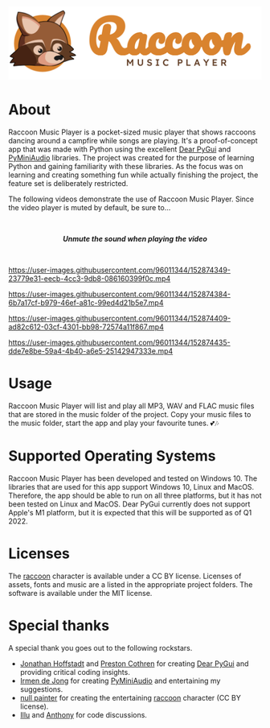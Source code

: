 ![Raccoon Music Player Logo](https://github.com/bandit-masked/media/blob/main/raccoon.png)

# About

Raccoon Music Player is a pocket-sized music player that shows raccoons dancing around a campfire while songs are playing. It's a proof-of-concept app that was made with Python using the excellent [Dear PyGui](https://github.com/hoffstadt/DearPyGui/) and [PyMiniAudio](https://github.com/irmen/pyminiaudio) libraries. The project was created for the purpose of learning Python and gaining familiarity with these libraries. As the focus was on learning and creating something fun while actually finishing the project, the feature set is deliberately restricted.

The following videos demonstrate the use of Raccoon Music Player. Since the video player is muted by default, be sure to...  

<br/>

<p align="center"><b><i>Unmute the sound when playing the video</i></b></p>

<br/>

https://user-images.githubusercontent.com/96011344/152874349-23779e31-eecb-4cc3-9db8-086160399f0c.mp4


https://user-images.githubusercontent.com/96011344/152874384-6b7a17cf-b979-46ef-a81c-99ed4d21b5e7.mp4


https://user-images.githubusercontent.com/96011344/152874409-ad82c612-03cf-4301-bb98-72574a11f867.mp4


https://user-images.githubusercontent.com/96011344/152874435-dde7e8be-59a4-4b40-a6e5-25142947333e.mp4


# Usage
Raccoon Music Player will list and play all MP3, WAV and FLAC music files that are stored in the music folder of the project. Copy your music files to the music folder, start the app and play your favourite tunes. 💕🎶

# Supported Operating Systems
Raccoon Music Player has been developed and tested on Windows 10. The libraries that are used for this app support Windows 10, Linux and MacOS. Therefore, the app should be able to run on all three platforms, but it has not been tested on Linux and MacOS. Dear PyGui currently does not support Apple's M1 platform, but it is expected that this will be supported as of Q1 2022.

# Licenses
The [raccoon](https://null-painter-error.itch.io/cute-raccoon-2d-game-sprite-and-animations) character is available under a CC BY license. Licenses of assets, fonts and music are a listed in the appropriate project folders. The software is available under the MIT license.

# Special thanks
A special thank you goes out to the following rockstars.

* [Jonathan Hoffstadt](https://github.com/hoffstadt) and [Preston Cothren](https://github.com/Pcothren) for creating [Dear PyGui](https://github.com/hoffstadt/DearPyGui/) and providing critical coding insights.
* [Irmen de Jong](https://github.com/irmen) for creating [PyMiniAudio](https://github.com/irmen/pyminiaudio) and entertaining my suggestions.
* [null painter](https://null-painter-error.itch.io/) for creating the entertaining [raccoon](https://null-painter-error.itch.io/cute-raccoon-2d-game-sprite-and-animations) character (CC BY license).
* [Illu](https://github.com/Mstpyt) and [Anthony](https://github.com/Atlamillias) for code discussions.
